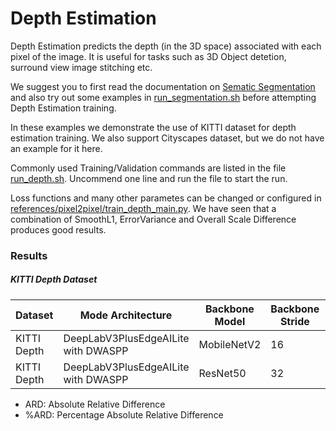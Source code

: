 # Depth Estimation

Depth Estimation predicts the depth (in the 3D space) associated with each pixel of the image. It is useful for tasks such as 3D Object detetion, surround view image stitching etc.

We suggest you to first read the documentation on [Sematic Segmentation](./Semantic_Segmentation.md) and also try out some examples in [run_segmentation.sh](../../run_segmentation.sh) before attempting Depth Estimation training.

In these examples we demonstrate the use of KITTI dataset for depth estimation training. We also support Cityscapes dataset, but we do not have an example for it here.

Commonly used Training/Validation commands are listed in the file [run_depth.sh](../../run_depth.sh). Uncommend one line and run the file to start the run.

Loss functions and many other parametes can be changed or configured in [references/pixel2pixel/train_depth_main.py](../../references/pixel2pixel/train_depth_main.py). We have seen that a combination of SmoothL1, ErrorVariance and Overall Scale Difference produces good results.

### Results

##### KITTI Depth Dataset

|Dataset    |Mode Architecture         |Backbone Model |Backbone Stride|Resolution |Complexity (GigaMACS)|ARD       |%ARD      |Model Configuration Name                  |
|---------  |----------                |-----------    |-------------- |-----------|--------             |----------|----------|----------------------------------------  |
|KITTI Depth|DeepLabV3PlusEdgeAILite with DWASPP |MobileNetV2    |16             |768x384    |**3.44**             |0.0705    |**7.05**  |**deeplabv3plus_mobilenetv2_tv_edgeailite**          |
|KITTI Depth|DeepLabV3PlusEdgeAILite with DWASPP |ResNet50       |32             |768x384    |**28.52**            |0.0631    |**6.31**  |**fpn_edgeailite_aspp_resnet50**         |

- ARD: Absolute Relative Difference<br>
- %ARD: Percentage Absolute Relative Difference